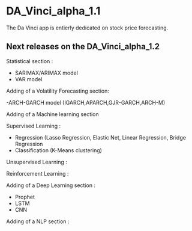 # DA_Vinci_alpha_1.1

The Da Vinci app is entierly dedicated on stock price forecasting.

## Next releases on the DA_Vinci_alpha_1.2

Statistical section : 

- SARIMAX/ARIMAX model
- VAR model

Adding of a Volatility Forecasting section:

-ARCH-GARCH model (IGARCH,APARCH,GJR-GARCH,ARCH-M)

Adding of a Machine learning section 
  
Supervised Learning :
 - Regression (Lasso Regression, Elastic Net, Linear Regression, Bridge Regression 
 - Classification (K-Means clustering)

Unsupervised Learning :


Reinforcement Learning :


Adding of a Deep Learning section :

 - Prophet
 - LSTM
 - CNN

Adding of a NLP section :

